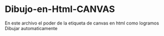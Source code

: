 # Dibujo-en-Html-CANVAS
En este archivo el poder de la etiqueta de canvas en html como logramos Dibujar automaticamente 
